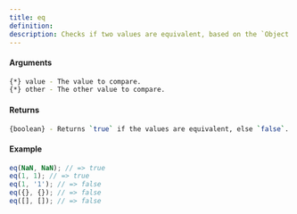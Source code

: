 ```yaml
---
title: eq
definition: 
description: Checks if two values are equivalent, based on the `Object.is` method.
---
```



#### Arguments


```bash
{*} value - The value to compare.
{*} other - The other value to compare.
```


#### Returns


```bash
{boolean} - Returns `true` if the values are equivalent, else `false`.
```


#### Example


```ts
eq(NaN, NaN); // => trueeq(1, 1); // => trueeq(1, '1'); // => falseeq({}, {}); // => falseeq([], []); // => false
```